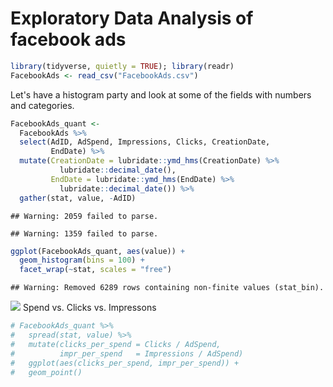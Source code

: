 Exploratory Data Analysis of facebook ads
================

``` r
library(tidyverse, quietly = TRUE); library(readr)
FacebookAds <- read_csv("FacebookAds.csv")
```

Let's have a histogram party and look at some of the fields with numbers and categories.

``` r
FacebookAds_quant <-
  FacebookAds %>%
  select(AdID, AdSpend, Impressions, Clicks, CreationDate,
         EndDate) %>%
  mutate(CreationDate = lubridate::ymd_hms(CreationDate) %>%
           lubridate::decimal_date(),
         EndDate = lubridate::ymd_hms(EndDate) %>%
           lubridate::decimal_date()) %>%
  gather(stat, value, -AdID)
```

    ## Warning: 2059 failed to parse.

    ## Warning: 1359 failed to parse.

``` r
ggplot(FacebookAds_quant, aes(value)) +
  geom_histogram(bins = 100) +
  facet_wrap(~stat, scales = "free")
```

    ## Warning: Removed 6289 rows containing non-finite values (stat_bin).

![](facebook_EDA_files/figure-markdown_github/unnamed-chunk-2-1.png) Spend vs. Clicks vs. Impressons

``` r
# FacebookAds_quant %>% 
#   spread(stat, value) %>%
#   mutate(clicks_per_spend = Clicks / AdSpend,
#          impr_per_spend   = Impressions / AdSpend)
#   ggplot(aes(clicks_per_spend, impr_per_spend)) +
#   geom_point()
```
